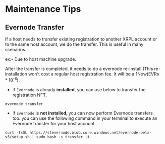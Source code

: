 # Maintenance Tips

## Evernode Transfer

If a host needs to transfer existing registration to another XRPL account or to the same host account, we do the transfer. This is useful in many scenarios.

ex:- Due to host machine upgrade.

After the transfer is completed, it needs to do a evernode re-install.(This re-installation won't cost a regular host registration fee. It will be a 1Now(EVRs * 10<sup>-8</sup>).

- If `Evernode` is already **installed**, you can use below to transfer the registration NFT.

 ```
 evernode transfer
 ```

- If `Evernode` is **not installed**, you can now perform Evernode transfers too. you can use the following command in your terminal to execute an Evernode transfer for your host account.

 ```
 curl -fsSL https://stevernode.blob.core.windows.net/evernode-beta-v3/setup.sh | sudo bash -s transfer -i
 ```